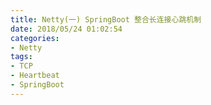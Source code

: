 ```yaml
---
title: Netty(一) SpringBoot 整合长连接心跳机制
date: 2018/05/24 01:02:54       
categories: 
- Netty
tags: 
- TCP
- Heartbeat
- SpringBoot
---
```





